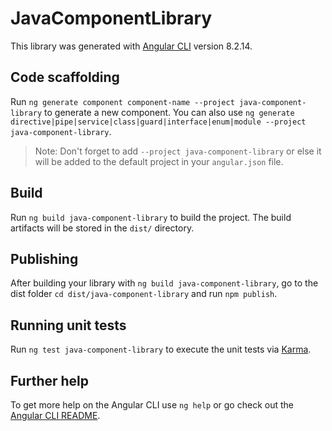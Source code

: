 # JavaComponentLibrary

This library was generated with [Angular CLI](https://github.com/angular/angular-cli) version 8.2.14.

## Code scaffolding

Run `ng generate component component-name --project java-component-library` to generate a new component. You can also use `ng generate directive|pipe|service|class|guard|interface|enum|module --project java-component-library`.
> Note: Don't forget to add `--project java-component-library` or else it will be added to the default project in your `angular.json` file. 

## Build

Run `ng build java-component-library` to build the project. The build artifacts will be stored in the `dist/` directory.

## Publishing

After building your library with `ng build java-component-library`, go to the dist folder `cd dist/java-component-library` and run `npm publish`.

## Running unit tests

Run `ng test java-component-library` to execute the unit tests via [Karma](https://karma-runner.github.io).

## Further help

To get more help on the Angular CLI use `ng help` or go check out the [Angular CLI README](https://github.com/angular/angular-cli/blob/master/README.md).
